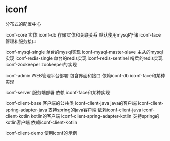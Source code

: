 # iconf
分布式的配置中心

iconf-core 实体
iconf-db 存储实体和关联关系 默认使用mysql存储
iconf-face 管理和服务接口

iconf-mysql-single 单台的mysql实现
iconf-mysql-master-slave 主从的mysql实现
iconf-redis-single 单台的redis实现
iconf-redis-sentinel 哨兵的redis实现
iconf-zookeeper zookeeper的实现

iconf-admin WEB管理平台部署 包含界面和接口 依赖iconf-db iconf-face和某种实现

iconf-server 服务端部署 依赖 iconf-face和某种实现

iconf-client-base 客户端的公共类
iconf-client-java java的客户端
iconf-client-spring-adapter-java 支持spring的java客户端 依赖iconf-client-java
iconf-client-kotlin kotlin的客户端
iconf-client-spring-adapter-kotlin 支持spring的kotlin客户端 依赖iconf-client-kotlin

iconf-client-demo 使用iconf的示例
